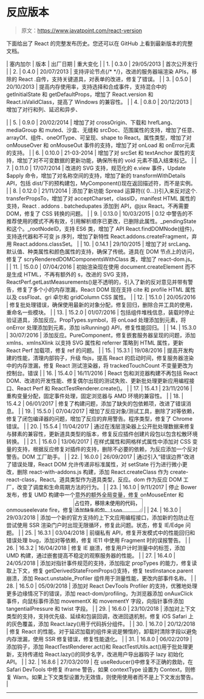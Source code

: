 # 反应版本

> 原文：<https://www.javatpoint.com/react-version>

下面给出了 React 的完整发布历史。您还可以在 GitHub 上看到最新版本的完整文档。

| 塞内加尔 | 版本 | 出厂日期 | 重大变化 |
| 1. | 0.3.0 | 29/05/2013 | 首次公开发行 |
| 2. | 0.4.0 | 20/07/2013 | 支持评论节点{/* */}，改进的服务器端渲染 APIs，移除的 React .自传，支持关键道具，对表单的改进，修复了错误。 |
| 3. | 0.5.0 | 20/10/2013 | 提高内存使用率，支持选择和合成事件，支持混合中的 getInitialState 和 getDefaultProps，增加了 React.version 和 React.isValidClass，提高了 Windows 的兼容性。 |
| 4. | 0.8.0 | 20/12/2013 | 增加了对行和列、延迟和异步、

<audio>& <video>循环、自动更正属性的支持。增加了 onContextMenu 事件，升级了 jstransform 和 esprima-fb 工具，升级了浏览器功能。</video></audio>

 |
| 5. | 0.9.0 | 20/02/2014 | 增加了对 crossOrigin、下载和 hrefLang、mediaGroup 和 muted、沙盒、无缝和 srcDoc、范围属性的支持，增加了任意、arrayOf、组件、oneOfType、可呈现、shape to React。属性类型，增加了对 onMouseOver 和 onMouseOut 事件的支持，增加了对 onLoad 和 onError元素的支持。 |
| 6. | 0.10.0 | 21-03-2014 | 增加了对 srcSet 和 textAnchor 属性的支持，增加了对不可变数据的更新功能，确保所有的 void 元素不插入结束标记。 |
| 7. | 0.11.0 | 17/07/2014 | 改进的 SVG 支持，规范化的 e.view 事件，Update $apply 命令，增加了对名称空间的支持，增加了新的 transformWithDetails API，包括 dist/下的预构建包，MyComponent()现在返回描述符，而不是实例。 |
| 8. | 0.12.0 | 21/11/2014 | 添加了新功能 Spread 运算符({ 0...})引入来反对这个. transferPropsTo，增加了对 acceptCharset，classID，manifest HTML 属性的支持，React . addons . batchedupates 添加到 API，@jsx React。不再需要 DOM，修复了 CSS 转换的问题。 |
| 9. | 0.13.0 | 10/03/2015 | 0.12 中警告的不推荐使用的模式不再有效，引用解析顺序已更改，已删除此属性。_pendingState 和这个。_rootNodeID，支持 ES6 类，增加了 API React.findDOMNode(组件)，支持迭代器和不可变 js 序列，增加了新特性 React.addons.createFragment，弃用 React.addons.classSet。 |
| 10. | 0.14.1 | 29/10/2015 | 增加了对 srcLang、默认值、种类属性和颜色属性的支持，确保了传统。道具在 DOM 节点上的访问，修复了 scryRenderedDOMComponentsWithClass 类，增加了 react-dom.js。 |
| 11. | 15.0.0 | 07/04/2016 | 初始渲染现在使用 document.createElement 而不是生成 HTML，不再有额外的 s，改进的 SVG 支持，ReactPerf.getLastMeasurements()是不透明的，引入了新的反对意见并带有警告，修复了多个小的内存泄漏，React DOM 现在支持 cite 和 profile HTML 属性以及 cssFloat、gri 卓尔和 gridColumn CSS 属性。 |
| 12. | 15.1.0 | 20/05/2016 | 修复批处理错误，确保使用最新的对象分配，修复回归，删除合并工具的使用，重命名一些模块。 |
| 13. | 15.2.0 | 01/07/2016 | 包括组件堆栈信息，装载时停止验证道具，添加反应。PropTypes.symbol，将 onLoad 处理添加到<link>元素，将 onError 处理添加到<source>元素，添加 isRunning() API，修复性能回归。 |
| 14. | 15.3.0 | 30/07/2016 | 添加反应。PureComponent，修复嵌套服务器呈现的问题，添加 xmlns、xmlnsXlink 以支持 SVG 属性和 referrer 策略到 HTML 属性，更新 React Perf 加载项，修复 ref 的问题。 |
| 15. | 15.3.1 | 19/08/2016 | 提高开发构建的性能，清理内部钩子，升级 fbjs，提高 React 的启动时间，修复服务器渲染中的内存泄漏，修复 React 测试渲染器，将 trackedTouchCount 不变量更改为控制台。错误 |
| 16. | 15.4.0 | 16/11/2016 | React 包和浏览器构建不再包括 React DOM、改进的开发性能、修复偶尔出现的测试失败、更新批处理更新应用编程接口、React Perf 和 ReactTestRenderer.create()。 |
| 17. | 15.4.1 | 23/11/2016 | 重构变量分配，固定事件处理，固定浏览器与 AMD 环境的兼容性。 |
| 18. | 15.4.2 | 06/01/2017 | 修复了构建问题，添加了缺失的包依赖项，改进了错误消息。 |
| 19. | 15.5.0 | 07/04/2017 | 增加了反应对象/测试工具，删除了对等依赖，修复了闭包编译器的问题，增加了反应的弃用警告。程序类型，修复了 Chrome 错误。 |
| 20. | 15.5.4 | 11/04/2017 | 通过在浅层渲染器上公开批处理数据来修复与酵素的兼容性，更新道具类型的版本，修复反应插件创建片段包以包含松散环境转换。 |
| 21. | 15.6.0 | 13/06/2017 | 在样式属性和网格样式属性中添加对 CSS 变量的支持，根据反应修复对插件的支持，删除不必要的依赖，为反应添加一个反对警告。DOM 工厂助手。 |
| 22. | 16.0.0 | 26/09/2017 | 通过引入“错误边界”改进了错误处理，React DOM 允许传递非标准属性，对 setState 行为进行微小更改，删除 react-with-addons.js 构建，添加 React.createClass 作为 create-react-class，React。道具类型作为道具类型，反应。dom 作为反应 DOM 工厂，改变了调度和生命周期方法的行为。 |
| 23. | 16.1.0 | 9/11/2017 | 停止 Bower 发布，修复 UMD 构建中一个意外的额外全局变量，修复 onMouseEnter 和 onmouseelevate fire，修复<textarea>占位符，移除未使用的代码，添加缺失的包。json 依赖项，添加对 React DevTools 的支持。</textarea> |
| 24. | 16.3.0 | 29/03/2018 | 添加一个新的官方支持的上下文应用编程接口，添加新的包防止在尝试使用 SSR 渲染门户时出现无限循环，修复此问题。状态，修复 IE/Edge 问题。 |
| 25. | 16.3.1 | 03/04/2018 | 前缀私有 API，修复开发模式中的性能回归和错误处理 bug，添加对等依赖，修复 IE11 中使用 Fragment 时的误报警告。 |
| 26. | 16.3.2 | 16/04/2018 | 修复 IE 崩溃，修复用户计时测量中的标签，添加 UMD 构建，通过嵌套提高不稳定的观察服务器的性能。 |
| 27. | 16.4.0 | 24/05/2018 | 添加对指针事件规范的支持，添加指定 propTypes 的能力，修复读取上下文，修复 getDerivedStateFromProps()支持，修复 testInstance.parent 崩溃，添加 React.unstable_Profiler 组件用于测量性能，更改内部事件名称。 |
| 28. | 16.5.0 | 05/09/2018 | 添加对 React DevTools Profiler 的支持，优雅地处理更多边缘情况下的错误，添加 react-dom/profiling，为浏览器添加 onAuxClick 事件，向鼠标事件添加 movementX 和 movementY 字段，向指针事件添加 tangentialPressure 和 twist 字段。 |
| 29. | 16.6.0 | 23/10/2018 | 添加对上下文类型的支持，支持优先级、延续和包装回调，改进回退机制，修复 iOS Safari 上的灰色覆盖，添加 React.lazy()用于代码拆分组件。 |
| 30. | 16.7.0 | 20/12/2018 | 修复 React 的性能。对于延迟加载的组件来说是懒惰的，卸载时清除字段以避免内存泄漏，使用 SSR 修复错误，修复性能退化。 |
| 31. | 16.8.0 | 06/02/2019 | 添加钩子，添加 ReactTestRenderer.act()和 ReactTestUtils.act()用于批处理更新，支持传递给 React.lazy()的同步名字，改进用户导出器钩子 lazy 初始化 API。 |
| 32. | 16.8.6 | 27/03/2019 | 在 useReducer()中修复不正确的救助，在 Safari DevTools 中修复 iframe 警告，如果 contextType 设置为 Context，则修复 Warn。如果上下文类型设置为无效值，则使用使用者而不是上下文发出警告。 |

* * *